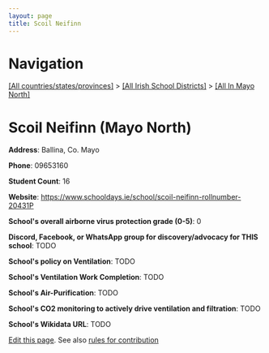 ```yaml
---
layout: page
title: Scoil Neifinn
---
```

# Navigation

[[All countries/states/provinces]](../../..) > [[All Irish School Districts]](../..) > [[All In Mayo North]](..)

# Scoil Neifinn (Mayo North)

**Address**: Ballina, Co. Mayo

**Phone**: 09653160

**Student Count**: 16

**Website**: <https://www.schooldays.ie/school/scoil-neifinn-rollnumber-20431P>

**School's overall airborne virus protection grade (0-5)**: 0

**Discord, Facebook, or WhatsApp group for discovery/advocacy for THIS school**: TODO

**School's policy on Ventilation**: TODO

**School's Ventilation Work Completion**: TODO

**School's Air-Purification**: TODO

**School's CO2 monitoring to actively drive ventilation and filtration**: TODO

**School's Wikidata URL**: TODO


[Edit this page](https://github.com/ventilate-schools/Ireland/edit/main/./Mayo_North/Scoil_Neifinn.md). See also [rules for contribution](../../../contribution-rules/)